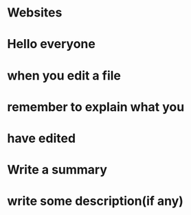 # Websites
# Hello everyone
# when you edit a file
# remember to explain what you
# have edited  
# Write a summary
# write some description(if any)
